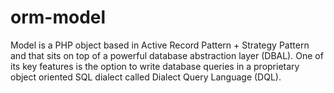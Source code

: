 # orm-model
Model is a PHP object based in Active Record Pattern + Strategy Pattern and  that sits on top of a powerful database abstraction layer (DBAL). One of its key features is the option to write database queries in a proprietary object oriented SQL dialect called Dialect Query Language (DQL). 
